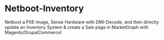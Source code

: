 # Netboot-Inventory
Netboot a PXE image, Sense Hardware with DMI-Decode, and then directly update an Inventory System &amp; create a Sale page in MarketGraph with Magento/DrupalCommerce!
